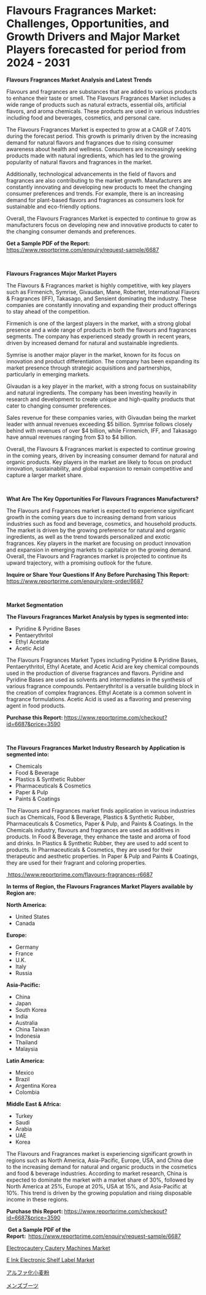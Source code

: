 <p><h1>Flavours Fragrances Market: Challenges, Opportunities, and Growth Drivers and Major Market Players forecasted for period from 2024 - 2031</h1></p><p><strong>Flavours Fragrances Market Analysis and Latest Trends</strong></p>
<p><p>Flavours and fragrances are substances that are added to various products to enhance their taste or smell. The Flavours Fragrances Market includes a wide range of products such as natural extracts, essential oils, artificial flavors, and aroma chemicals. These products are used in various industries including food and beverages, cosmetics, and personal care.</p><p>The Flavours Fragrances Market is expected to grow at a CAGR of 7.40% during the forecast period. This growth is primarily driven by the increasing demand for natural flavors and fragrances due to rising consumer awareness about health and wellness. Consumers are increasingly seeking products made with natural ingredients, which has led to the growing popularity of natural flavors and fragrances in the market.</p><p>Additionally, technological advancements in the field of flavors and fragrances are also contributing to the market growth. Manufacturers are constantly innovating and developing new products to meet the changing consumer preferences and trends. For example, there is an increasing demand for plant-based flavors and fragrances as consumers look for sustainable and eco-friendly options.</p><p>Overall, the Flavours Fragrances Market is expected to continue to grow as manufacturers focus on developing new and innovative products to cater to the changing consumer demands and preferences.</p></p>
<p><strong>Get a Sample PDF of the Report:&nbsp;</strong> <a href="https://www.reportprime.com/enquiry/request-sample/6687">https://www.reportprime.com/enquiry/request-sample/6687</a></p>
<p>&nbsp;</p>
<p><strong>Flavours Fragrances Major Market Players</strong></p>
<p><p>The Flavours & Fragrances market is highly competitive, with key players such as Firmenich, Symrise, Givaudan, Mane, Robertet, International Flavors & Fragrances (IFF), Takasago, and Sensient dominating the industry. These companies are constantly innovating and expanding their product offerings to stay ahead of the competition.</p><p>Firmenich is one of the largest players in the market, with a strong global presence and a wide range of products in both the flavours and fragrances segments. The company has experienced steady growth in recent years, driven by increased demand for natural and sustainable ingredients.</p><p>Symrise is another major player in the market, known for its focus on innovation and product differentiation. The company has been expanding its market presence through strategic acquisitions and partnerships, particularly in emerging markets.</p><p>Givaudan is a key player in the market, with a strong focus on sustainability and natural ingredients. The company has been investing heavily in research and development to create unique and high-quality products that cater to changing consumer preferences.</p><p>Sales revenue for these companies varies, with Givaudan being the market leader with annual revenues exceeding $5 billion. Symrise follows closely behind with revenues of over $4 billion, while Firmenich, IFF, and Takasago have annual revenues ranging from $3 to $4 billion.</p><p>Overall, the Flavours & Fragrances market is expected to continue growing in the coming years, driven by increasing consumer demand for natural and organic products. Key players in the market are likely to focus on product innovation, sustainability, and global expansion to remain competitive and capture a larger market share.</p></p>
<p>&nbsp;</p>
<p><strong>What Are The Key Opportunities For Flavours Fragrances Manufacturers?</strong></p>
<p><p>The Flavours and Fragrances market is expected to experience significant growth in the coming years due to increasing demand from various industries such as food and beverage, cosmetics, and household products. The market is driven by the growing preference for natural and organic ingredients, as well as the trend towards personalized and exotic fragrances. Key players in the market are focusing on product innovation and expansion in emerging markets to capitalize on the growing demand. Overall, the Flavours and Fragrances market is projected to continue its upward trajectory, with a promising outlook for the future.</p></p>
<p><strong>Inquire or Share Your Questions If Any Before Purchasing This Report:</strong> <a href="https://www.reportprime.com/enquiry/pre-order/6687">https://www.reportprime.com/enquiry/pre-order/6687</a></p>
<p>&nbsp;</p>
<p><strong>Market Segmentation</strong></p>
<p><strong>The Flavours Fragrances Market Analysis by types is segmented into:</strong></p>
<p><ul><li>Pyridine & Pyridine Bases</li><li>Pentaerythritol</li><li>Ethyl Acetate</li><li>Acetic Acid</li></ul></p>
<p><p>The Flavours Fragrances Market Types including Pyridine & Pyridine Bases, Pentaerythritol, Ethyl Acetate, and Acetic Acid are key chemical compounds used in the production of diverse fragrances and flavors. Pyridine and Pyridine Bases are used as solvents and intermediates in the synthesis of various fragrance compounds. Pentaerythritol is a versatile building block in the creation of complex fragrances. Ethyl Acetate is a common solvent in fragrance formulations. Acetic Acid is used as a flavoring and preserving agent in food products.</p></p>
<p><strong>Purchase this Report:&nbsp;</strong><a href="https://www.reportprime.com/checkout?id=6687&price=3590">https://www.reportprime.com/checkout?id=6687&price=3590</a></p>
<p>&nbsp;</p>
<p><strong>The Flavours Fragrances Market Industry Research by Application is segmented into:</strong></p>
<p><ul><li>Chemicals</li><li>Food & Beverage</li><li>Plastics & Synthetic Rubber</li><li>Pharmaceuticals & Cosmetics</li><li>Paper & Pulp</li><li>Paints & Coatings</li></ul></p>
<p><p>The Flavours and Fragrances market finds application in various industries such as Chemicals, Food & Beverage, Plastics & Synthetic Rubber, Pharmaceuticals & Cosmetics, Paper & Pulp, and Paints & Coatings. In the Chemicals industry, flavours and fragrances are used as additives in products. In Food & Beverage, they enhance the taste and aroma of food and drinks. In Plastics & Synthetic Rubber, they are used to add scent to products. In Pharmaceuticals & Cosmetics, they are used for their therapeutic and aesthetic properties. In Paper & Pulp and Paints & Coatings, they are used for their fragrant and coloring properties.</p></p>
<p><a href="https://www.reportprime.com/flavours-fragrances-r6687">&nbsp;https://www.reportprime.com/flavours-fragrances-r6687</a></p>
<p><strong>In terms of Region, the Flavours Fragrances Market Players available by Region are:</strong></p>
<p>
    <p> <strong> North America: </strong>
        <ul>
            <li>United States</li>
            <li>Canada</li>
        </ul>
        </p> 
    <p> <strong> Europe: </strong>
        <ul>
            <li>Germany</li>
            <li>France</li>
            <li>U.K.</li>
            <li>Italy</li>
            <li>Russia</li>
        </ul>
        </p> 
    <p> <strong> Asia-Pacific: </strong>
        <ul>
            <li>China</li>
            <li>Japan</li>
            <li>South Korea</li>
            <li>India</li>
            <li>Australia</li>
            <li>China Taiwan</li>
            <li>Indonesia</li>
            <li>Thailand</li>
            <li>Malaysia</li>
        </ul>
        </p> 
    <p> <strong> Latin America: </strong>
        <ul>
            <li>Mexico</li>
            <li>Brazil</li>
            <li>Argentina Korea</li>
            <li>Colombia</li>
        </ul>
        </p> 
    <p> <strong> Middle East & Africa: </strong>
        <ul>
            <li>Turkey</li>
            <li>Saudi</li>
            <li>Arabia</li>
            <li>UAE</li>
            <li>Korea</li>
        </ul>
    </p>
    </p>
<p><p>The Flavours and Fragrances market is experiencing significant growth in regions such as North America, Asia-Pacific, Europe, USA, and China due to the increasing demand for natural and organic products in the cosmetics and food & beverage industries. According to market research, China is expected to dominate the market with a market share of 30%, followed by North America at 25%, Europe at 20%, USA at 15%, and Asia-Pacific at 10%. This trend is driven by the growing population and rising disposable income in these regions.</p></p>
<p><strong>Purchase this Report: </strong><a href="https://www.reportprime.com/checkout?id=6687&price=3590">https://www.reportprime.com/checkout?id=6687&price=3590</a></p>
<p>&nbsp;<strong>Get a Sample PDF of the Report:&nbsp;&nbsp;</strong><a href="https://www.reportprime.com/enquiry/request-sample/6687">https://www.reportprime.com/enquiry/request-sample/6687</a></p>
<p><strong></strong></p>
<p><p><a href="https://www.linkedin.com/pulse/electrocautery-cautery-machines-market-size-growth-segmentation-gudue?trackingId=5FtJ2vymu%2BvXyrLn5yIRtw%3D%3D">Electrocautery Cautery Machines Market</a></p><p><a href="https://www.linkedin.com/pulse/e-ink-electronic-shelf-label-market-size-reflecting-forecast-hkxae?trackingId=JwVJPgj4jn1OodpUKIFA%2Bw%3D%3D">E Ink Electronic Shelf Label Market</a></p><p><a href="https://medium.com/@jodyomenick9056/%E3%83%97%E3%83%AC%E3%82%B2%E3%83%AB%E5%8C%96%E3%81%95%E3%82%8C%E3%81%9F%E5%B0%8F%E9%BA%A6%E7%B2%89%E3%81%AE%E5%B8%82%E5%A0%B4%E8%A6%8F%E6%A8%A1-cagr-%E3%83%88%E3%83%AC%E3%83%B3%E3%83%89-2024%E5%B9%B4%E3%81%8B%E3%82%892030%E5%B9%B4-a0a43d9f9c50">アルファ化小麦粉</a></p><p><a href="https://medium.com/@charityrice70/%E7%94%B7%E6%80%A7%E3%81%AE%E3%83%96%E3%83%BC%E3%83%84%E5%B8%82%E5%A0%B4%E3%81%AE%E3%83%88%E3%83%AC%E3%83%B3%E3%83%89%E3%81%A8%E5%B8%82%E5%A0%B4%E5%88%86%E6%9E%90%E3%81%AF-2024%E5%B9%B4%E3%81%8B%E3%82%892031%E5%B9%B4%E3%81%BE%E3%81%A7%E3%81%AE%E4%BA%88%E6%B8%AC%E3%81%95%E3%82%8C%E3%81%A6%E3%81%84%E3%81%BE%E3%81%99-b69b8dbb4d35">メンズブーツ</a></p></p>